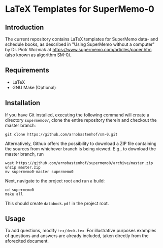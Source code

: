 LaTeX Templates for SuperMemo-0
===============================

Introduction
------------
The current repository contains LaTeX templates for SuperMemo data- and
schedule books, as described in "Using SuperMemo without a computer" by Dr.
Piotr Wozniak at https://www.supermemo.com/articles/paper.htm (also known as
algorithm SM-0).

Requirements
------------
* LaTeX
* GNU Make (Optional)

Installation
------------
If you have Git installed, executing the following command will create a
directory `supermemo0/`, clone the entire repository therein and checkout the
master branch:
```
git clone https://github.com/arnobastenhof/sm-0.git
``` 
Alternatively, Github offers the possibility to download a ZIP file containing
the sources from whichever branch is being viewed. E.g., to download the
master branch, run
```
wget https://github.com/arnobastenhof/supermemo0/archive/master.zip
unzip master.zip
mv supermemo0-master supermemo0
```
Next, navigate to the project root and run a build:
```
cd supermemo0
make all
```
This should create `databook.pdf` in the project root.

Usage
-----
To add questions, modify `tex/deck.tex`. For illustrative purposes examples of
questions and answers are already included, taken directly from the aforecited
document. 
